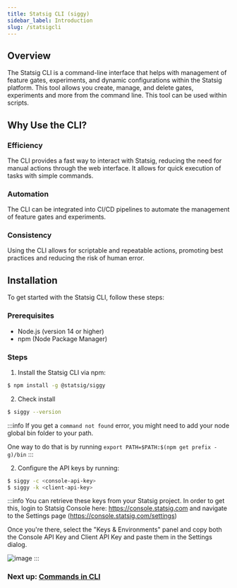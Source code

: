 ```yaml
---
title: Statsig CLI (siggy)
sidebar_label: Introduction
slug: /statsigcli
---
```


## Overview

The Statsig CLI is a command-line interface that helps with management of feature gates, experiments, and dynamic configurations within the Statsig platform. This tool allows you create, manage, and delete gates, experiments and more from the command line.  This tool can be used within scripts.

## Why Use the CLI?

### Efficiency
The CLI provides a fast way to interact with Statsig, reducing the need for manual actions through the web interface. It allows for quick execution of tasks with simple commands.

### Automation
The CLI can be integrated into CI/CD pipelines to automate the management of feature gates and experiments.

### Consistency
Using the CLI allows for scriptable and repeatable actions, promoting best practices and reducing the risk of human error.

## Installation

To get started with the Statsig CLI, follow these steps:

### Prerequisites
* Node.js (version 14 or higher)
* npm (Node Package Manager)

### Steps
1. Install the Statsig CLI via npm:

``` bash
$ npm install -g @statsig/siggy
```

2. Check install

``` bash
$ siggy --version
```

:::info
If you get a `command not found` error, you might need to add your node global bin folder to your path.

One way to do that is by running `export PATH=$PATH:$(npm get prefix -g)/bin`
:::

2. Configure the API keys by running:

``` bash
$ siggy -c <console-api-key>
$ siggy -k <client-api-key>
```

:::info
You can retrieve these keys from your Statsig project.  In order to get this, login to Statsig Console here: https://console.statsig.com and navigate to the Settings page (https://console.statsig.com/settings)

Once you're there, select the "Keys & Environments" panel and copy both the Console API Key and Client API Key and paste them in the Settings dialog.

![image](https://github.com/statsig-io/.github/assets/74588208/754cc245-1821-4f75-a87d-08b536422587)
:::


### Next up: [Commands in CLI](/statsigcli/commands)